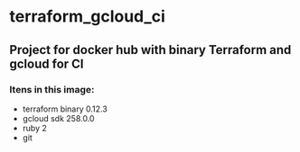 # terraform_gcloud_ci

## Project for docker hub with binary Terraform and gcloud for CI

### Itens in this image:

* terraform binary 0.12.3
* gcloud sdk 258.0.0
* ruby 2
* git
